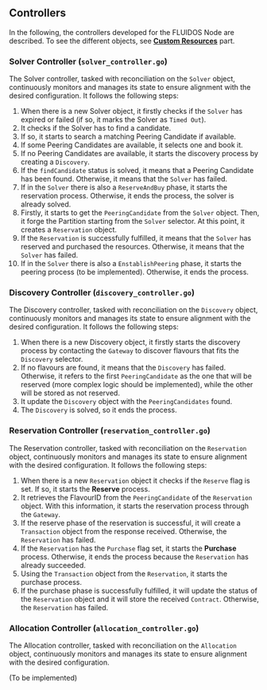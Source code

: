 ## Controllers 
In the following, the controllers developed for the FLUIDOS Node are described. To see the different objects, see [**Custom Resources**](./customresources.md#custom-resources) part.

### Solver Controller (`solver_controller.go`)
The Solver controller, tasked with reconciliation on the `Solver` object, continuously monitors and manages its state to ensure alignment with the desired configuration. It follows the following steps:

1. When there is a new Solver object, it firstly checks if the `Solver` has expired or failed (if so, it marks the Solver as `Timed Out`).
2. It checks if the Solver has to find a candidate. 
3. If so, it starts to search a matching Peering Candidate if available. 
4. If some Peering Candidates are available, it selects one and book it.
5. If no Peering Candidates are available, it starts the discovery process by creating a `Discovery`.
6. If the `findCandidate` status is solved, it means that a Peering Candidate has been found. Otherwise, it means that the `Solver` has failed.
7. If in the `Solver` there is also a `ReserveAndBuy` phase, it starts the reservation process. Otherwise, it ends the process, the solver is already solved.
8. Firstly, it starts to get the `PeeringCandidate` from the `Solver` object. Then, it forge the Partition starting from the `Solver` selector. At this point, it creates a `Reservation` object.
9. If the `Reservation` is successfully fulfilled, it means that the `Solver` has reserved and purchased the resources. Otherwise, it means that the `Solver` has failed.
10. If in the `Solver` there is also a `EnstablishPeering` phase, it starts the peering process (to be implemented). Otherwise, it ends the process.

### Discovery Controller (`discovery_controller.go`)
The Discovery controller, tasked with reconciliation on the `Discovery` object, continuously monitors and manages its state to ensure alignment with the desired configuration. It follows the following steps:

1. When there is a new Discovery object, it firstly starts the discovery process by contacting the `Gateway` to discover flavours that fits the `Discovery` selector.
2. If no flavours are found, it means that the `Discovery` has failed. Otherwise, it refers to the first `PeeringCandidate` as the one that will be reserved (more complex logic should be implemented), while the other will be stored as not reserved. 
3. It update the `Discovery` object with the `PeeringCandidates` found.
4. The `Discovery` is solved, so it ends the process.

### Reservation Controller (`reservation_controller.go`)
The Reservation controller, tasked with reconciliation on the `Reservation` object, continuously monitors and manages its state to ensure alignment with the desired configuration. It follows the following steps:

1. When there is a new `Reservation` object it checks if the `Reserve` flag is set. If so, it starts the **Reserve** process.
2. It retrieves the FlavourID from the `PeeringCandidate` of the `Reservation` object. With this information, it starts the reservation process through the `Gateway`.
3. If the reserve phase of the reservation is successful, it will create a `Transaction` object from the response received. Otherwise, the `Reservation` has failed.
4. If the `Reservation` has the `Purchase` flag set, it starts the **Purchase** process. Otherwise, it ends the process because the `Reservation` has already succeeded.
5. Using the `Transaction` object from the `Reservation`, it starts the purchase process.
6. If the purchase phase is successfully fulfilled, it will update the status of the `Reservation` object and it will store the received `Contract`. Otherwise, the `Reservation` has failed.


### Allocation Controller (`allocation_controller.go`)
The Allocation controller, tasked with reconciliation on the `Allocation` object, continuously monitors and manages its state to ensure alignment with the desired configuration.

(To be implemented)


